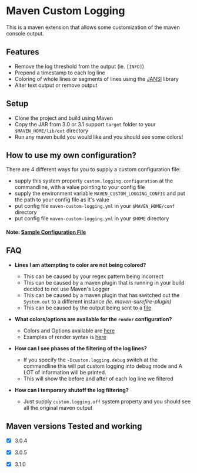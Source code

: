 # Maven Custom Logging

This is a maven extension that allows some customization of the maven console output.

## Features
- Remove the log threshold from the output (ie. `[INFO]`)
- Prepend a timestamp to each log line
- Coloring of whole lines or segments of lines using the [JANSI](https://github.com/fusesource/jansi) library
- Alter text output or remove output

## Setup
- Clone the project and build using Maven
- Copy the JAR from 3.0 or 3.1 support `target` folder to your `$MAVEN_HOME/lib/ext` directory
- Run any maven build you would like and you should see some colors!

## How to use my own configuration?
There are 4 different ways for you to supply a custom configuration file:
- supply this system property `custom.logging.configuration` at the commandline, with a value pointing to your config file
- supply the environment variable `MAVEN_CUSTOM_LOGGING_CONFIG` and put the path to your config file as it's value
- put config file `maven-custom-logging.yml` in your `$MAVEN_HOME/conf` directory
- put config file `maven-custom-logging.yml` in your `$HOME` directory

#### Note: [Sample Configuration File][1]

## FAQ
- **Lines I am attempting to color are not being colored?**
  - This can be caused by your regex pattern being incorrect
  - This can be caused by a maven plugin that is running in your build decided to not use Maven's Logger
  - This can be caused by a maven plugin that has switched out the `System.out` to a different instance *(ie. maven-surefire-plugin)*
  - This can be caused by the output being sent to a [file](https://github.com/fusesource/jansi/blob/master/jansi/src/main/java/org/fusesource/jansi/AnsiConsole.java#L66)

- **What colors/options are available for the `render` configuration?**
  - Colors and Options available are [here][2]
  - Examples of render syntax is [here][3]

- **How can I see phases of the filtering of the log lines?**
  - If you specify the `-Dcustom.logging.debug` switch at the commandline this will put custom logging into debug mode and A LOT of information will be printed.
  - This will show the before and after of each log line we filtered

- **How can I temporary shutoff the log filtering?**
  - Just supply `custom.logging.off` system property and you should see all the original maven output

## Maven versions Tested and working
  - [x] 3.0.4
  - [x] 3.0.5
  - [X] 3.1.0



  [1]: https://github.com/born2snipe/maven-custom-logging/blob/master/src/main/resources/config/default.yml "sample"
  [2]: https://github.com/fusesource/jansi/blob/master/jansi/src/main/java/org/fusesource/jansi/AnsiRenderer.java#L127 "colors"
  [3]: https://github.com/fusesource/jansi/blob/master/jansi/src/test/java/org/fusesource/jansi/AnsiRendererTest.java "syntax"
